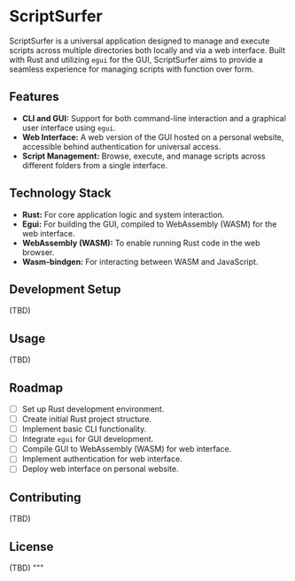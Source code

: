 # ScriptSurfer

ScriptSurfer is a universal application designed to manage and execute scripts across multiple directories both locally and via a web interface. Built with Rust and utilizing `egui` for the GUI, ScriptSurfer aims to provide a seamless experience for managing scripts with function over form.

## Features

- **CLI and GUI:** Support for both command-line interaction and a graphical user interface using `egui`.
- **Web Interface:** A web version of the GUI hosted on a personal website, accessible behind authentication for universal access.
- **Script Management:** Browse, execute, and manage scripts across different folders from a single interface.

## Technology Stack

- **Rust:** For core application logic and system interaction.
- **Egui:** For building the GUI, compiled to WebAssembly (WASM) for the web interface.
- **WebAssembly (WASM):** To enable running Rust code in the web browser.
- **Wasm-bindgen:** For interacting between WASM and JavaScript.

## Development Setup

(TBD)

## Usage

(TBD)

## Roadmap

- [ ] Set up Rust development environment.
- [ ] Create initial Rust project structure.
- [ ] Implement basic CLI functionality.
- [ ] Integrate `egui` for GUI development.
- [ ] Compile GUI to WebAssembly (WASM) for web interface.
- [ ] Implement authentication for web interface.
- [ ] Deploy web interface on personal website.

## Contributing

(TBD)

## License

(TBD)
"""